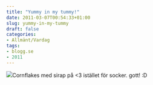 ```yaml
---
title: "Yummy in my tummy!"
date: 2011-03-07T00:54:33+01:00
slug: yummy-in-my-tummy
draft: false
categories:
- Allmänt/Vardag
tags:
- blogg.se
- 2011
---
```

![](/assets/images/blogg.se/cornflakes_with_milk_pouring_in_136270686.jpg)Cornflakes med sirap på <3 istället för socker. gott! :D